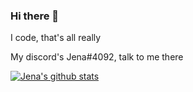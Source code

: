 ### Hi there 👋
I code, that's all really

My discord's Jena#4092, talk to me there

[![Jena's github stats](https://github-readme-stats.vercel.app/api?username=Jena-bot)](https://github.com/anuraghazra/github-readme-stats)
